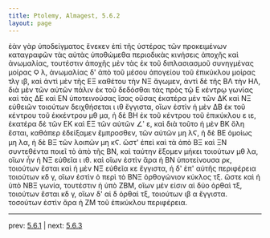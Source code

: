 ```yaml
---
title: Ptolemy, Almagest, 5.6.2
layout: page
---
```


ἐὰν γὰρ ὑποδείγματος ἕνεκεν ἐπὶ τῆς ὑστέρας τῶν προκειμένων καταγραφῶν τὰς αὐτὰς ὑποθώμεθα περιοδικὰς κινήσεις ἀποχῆς καὶ ἀνωμαλίας, τουτέστιν ἀποχῆς μὲν τὰς ἐκ τοῦ διπλασιασμοῦ συνηγμένας μοίρας Ϙ λ, ἀνωμαλίας δ' ἀπὸ τοῦ μέσου ἀπογείου τοῦ ἐπικύκλου μοίρας τλγ ιβ, καὶ ἀντὶ μὲν τῆς ΕΞ καθέτου τὴν ΝΞ ἄγωμεν, ἀντὶ δὲ τῆς ΒΛ τὴν ΗΛ, διὰ μὲν τῶν αὐτῶν πάλιν ἐκ τοῦ δεδόσθαι τὰς πρὸς τῷ Ε κέντρῳ γωνίας καὶ τὰς ΔΕ καὶ ΕΝ ὑποτεινούσας ἴσας οὔσας ἑκατέρα μὲν τῶν ΔΚ καὶ ΝΞ εὐθειῶν τοιούτων δειχθήσεται ι ιθ ἔγγιστα, οἵων ἐστὶν ἡ μὲν ΔΒ ἐκ τοῦ κέντρου τοῦ ἐκκέντρου μθ μα, ἡ δὲ ΒΗ ἐκ τοῦ κέντρου τοῦ ἐπικύκλου ε ιε, ἑκατέρα δὲ τῶν ΕΚ καὶ ΕΞ τῶν αὐτῶν ∠ʹ ε, καὶ διὰ τοῦτο ἡ μὲν ΒΚ ὅλη ἔσται, καθάπερ ἐδείξαμεν ἔμπροσθεν, τῶν αὐτῶν μη λϚ, ἡ δὲ ΒΕ ὁμοίως μη λα, ἡ δὲ ΒΞ τῶν λοιπῶν μη κϚ. ὥστ' ἐπεὶ καὶ τὰ ἀπὸ ΒΞ καὶ ΞΝ συντεθέντα ποιεῖ τὸ ἀπὸ τῆς ΒΝ, καὶ ταύτην ἕξομεν μήκει τοιούτων μθ λα, οἵων ἦν ἡ ΝΞ εὐθεῖα ι ιθ. καὶ οἵων ἐστὶν ἄρα ἡ ΒΝ ὑποτείνουσα ρκ, τοιούτων ἔσται καὶ ἡ μὲν ΝΞ εὐθεῖα κε ἔγγιστα, ἡ δ' ἐπ' αὐτῆς περιφέρεια τοιούτων κδ γ, οἵων ἐστὶν ὁ περὶ τὸ ΒΝΞ ὀρθογώνιον κύκλος τξ. ὥστε καὶ ἡ ὑπὸ ΝΒΞ γωνία, τουτέστιν ἡ ὑπὸ ΖΒΜ, οἵων μέν εἰσιν αἱ δύο ὀρθαὶ τξ, τοιούτων ἔσται κδ γ, οἵων δ' αἱ δ ὀρθαὶ τξ, τοιούτων ιβ α ἔγγιστα. τοσούτων ἐστὶν ἄρα ἡ ΖΜ τοῦ ἐπικύκλου περιφέρεια. 

---

prev: [5.6.1](../5.6.1/) | next: [5.6.3](../5.6.3/)

